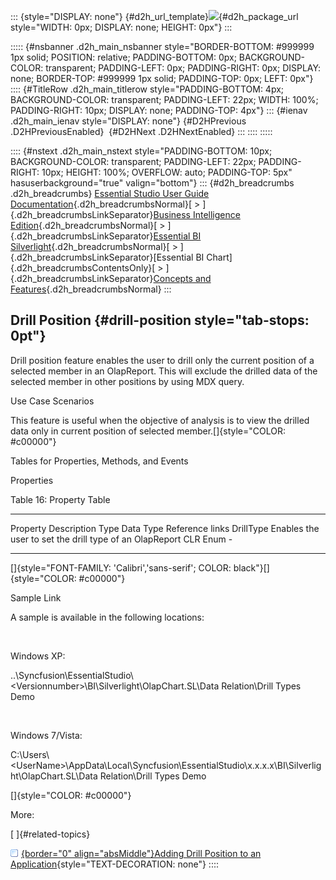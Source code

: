 ::: {style="DISPLAY: none"}
[](ms-xhelp:///?Id=d2h_url_template){#d2h_url_template}![](!package_url!){#d2h_package_url style="WIDTH: 0px; DISPLAY: none; HEIGHT: 0px"}
:::

::::: {#nsbanner .d2h_main_nsbanner style="BORDER-BOTTOM: #999999 1px solid; POSITION: relative; PADDING-BOTTOM: 0px; BACKGROUND-COLOR: transparent; PADDING-LEFT: 0px; PADDING-RIGHT: 0px; DISPLAY: none; BORDER-TOP: #999999 1px solid; PADDING-TOP: 0px; LEFT: 0px"}
:::: {#TitleRow .d2h_main_titlerow style="PADDING-BOTTOM: 4px; BACKGROUND-COLOR: transparent; PADDING-LEFT: 22px; WIDTH: 100%; PADDING-RIGHT: 10px; DISPLAY: none; PADDING-TOP: 4px"}
::: {#ienav .d2h_main_ienav style="DISPLAY: none"}
[](ms-xhelp:///?Id=ce3ba642-6884-4ef1-8476-2e6063451e73){#D2HPrevious .D2HPreviousEnabled}  [](ms-xhelp:///?Id=68cfd93b-2490-46fa-ac09-270b360493fa){#D2HNext .D2HNextEnabled}
:::
::::
:::::

:::: {#nstext .d2h_main_nstext style="PADDING-BOTTOM: 10px; BACKGROUND-COLOR: transparent; PADDING-LEFT: 22px; PADDING-RIGHT: 10px; HEIGHT: 100%; OVERFLOW: auto; PADDING-TOP: 5px" hasuserbackground="true" valign="bottom"}
::: {#d2h_breadcrumbs .d2h_breadcrumbs}
[Essential Studio User Guide Documentation](ms-xhelp:///?Id=12457748-09e3-4d74-a240-8e049cedf030){.d2h_breadcrumbsNormal}[ \> ]{.d2h_breadcrumbsLinkSeparator}[Business Intelligence Edition](ms-xhelp:///?Id=fdf33dd8-62b2-47b9-ad7b-fc50e590bca5){.d2h_breadcrumbsNormal}[ \> ]{.d2h_breadcrumbsLinkSeparator}[Essential BI Silverlight](ms-xhelp:///?Id=c006b39c-6aa2-4637-b7de-3e7b6cb3f9f9){.d2h_breadcrumbsNormal}[ \> ]{.d2h_breadcrumbsLinkSeparator}[Essential BI Chart]{.d2h_breadcrumbsContentsOnly}[ \> ]{.d2h_breadcrumbsLinkSeparator}[Concepts and Features](ms-xhelp:///?Id=372b5b83-fed0-46d4-831c-b84fe8c18abb){.d2h_breadcrumbsNormal}
:::

## Drill Position {#drill-position style="tab-stops: 0pt"}

Drill position feature enables the user to drill only the current position of a selected member in an OlapReport. This will exclude the drilled data of the selected member in other positions by using MDX query.

Use Case Scenarios

This feature is useful when the objective of analysis is to view the drilled data only in current position of selected member.[]{style="COLOR: #c00000"}

Tables for Properties, Methods, and Events

Properties

Table 16: Property Table

  ----------- --------------------------------------------------------- ------ ----------- -----------------
  Property    Description                                               Type   Data Type   Reference links
  DrillType   Enables the user to set the drill type of an OlapReport   CLR    Enum        \-
  ----------- --------------------------------------------------------- ------ ----------- -----------------

[]{style="FONT-FAMILY: 'Calibri','sans-serif'; COLOR: black"}[]{style="COLOR: #c00000"} 

Sample Link

A sample is available in the following locations:

 

Windows XP:

..\\Syncfusion\\EssentialStudio\\\<Versionnumber\>\\BI\\Silverlight\\OlapChart.SL\\Data Relation\\Drill Types Demo

 

Windows 7/Vista:

C:\\Users\\\<UserName\>\\AppData\\Local\\Syncfusion\\EssentialStudio\\x.x.x.x\\BI\\Silverlight\\OlapChart.SL\\Data Relation\\Drill Types Demo

[]{style="COLOR: #c00000"} 

More:

[ ]{#related-topics}

[![](button.gif){border="0" align="absMiddle"}Adding Drill Position to an Application](ms-xhelp:///?Id=68cfd93b-2490-46fa-ac09-270b360493fa){style="TEXT-DECORATION: none"}
::::
